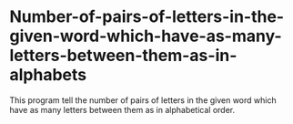 # Number-of-pairs-of-letters-in-the-given-word-which-have-as-many-letters-between-them-as-in-alphabets
This program tell the number of pairs of letters in the given word which have as many letters between them as in alphabetical order.

